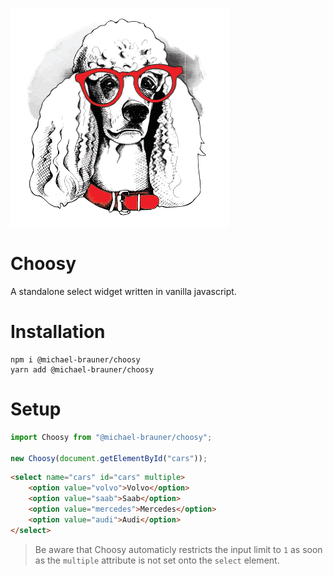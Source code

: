 ![Choosy](art/banner.png)

# Choosy

A standalone select widget written in vanilla javascript.

# Installation

```
npm i @michael-brauner/choosy
yarn add @michael-brauner/choosy
```

# Setup

```javascript
import Choosy from "@michael-brauner/choosy";

new Choosy(document.getElementById("cars"));
```

```html
<select name="cars" id="cars" multiple>
    <option value="volvo">Volvo</option>
    <option value="saab">Saab</option>
    <option value="mercedes">Mercedes</option>
    <option value="audi">Audi</option>
</select>
```

> Be aware that Choosy automaticly restricts the input limit to `1` as soon as the `multiple` attribute is not set onto the `select` element.
